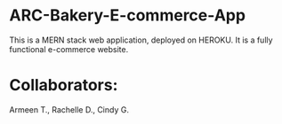 # ARC-Bakery-E-commerce-App

This is a MERN stack web application, deployed on HEROKU. It is a fully functional e-commerce website. 

# Collaborators: 
Armeen T., Rachelle D., Cindy G. 
